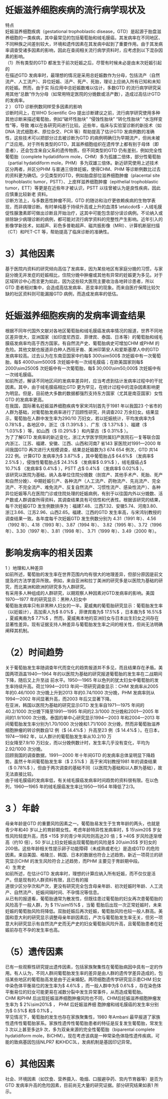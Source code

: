 # 妊娠滋养细胞疾病的流行病学现状及  
特点  
妊娠滋养细胞疾病（gestational trophoblastic disease，GTD）是起源于胎盘滋养细胞的一类疾病，其中最常见的包括葡萄胎和绒毛膜癌，其发病率在不同地区、不同种族之间差别较大，环境和遗传因素在其发病中起到了重要作用。由于其发病率调查受诸多因素的影响，因此在查阅相关流行病学资料时，应考虑到以下混杂因素的影响。  
（1）所有类型的GTD 都发生于前次妊娠之后，尽管有时候未必是由末次妊娠引起的  
在描述GTD 发病率时，最理想的情况是采用总妊娠数作为分母，包括流产（自然流产、人工流产）、异位妊娠、活产、死产、死胎，理论上应纳入所有已知和未知的妊娠。然而，由于实 际应用中总妊娠数难以估计，多数GTD 的流行病学研究采用其他“总数”作为分母（如常用特定医院的分娩数或活产数），造成过高估计GTD 的发病率。  
2 ） GTD  诊断例数同样受多因素的影响  
诊断时间上，在WHO Scientiﬁc Gro 提出诊断建议之前，流行病学研究使用多种其他诊断来描述葡萄胎，例如“破坏性胎块” “侵蚀性胎块” “转化性胎块” “水泡样变性”等，导致 难以在各研究间进行比较。近些年，临床与实验室诊断的新技术（如DNA 流式细胞术、原位杂交、PCR 等）帮助提高了估计GTD 发病例数的准确性，这些技术可以把部分过去被诊断为GTD 的病例明确归为早期流产，但尚未被广泛应用。对于所有类型的GTD，其滋养细胞组织在遗传学上都有别于母体（即患者），还会包含来自父系的遗传物质。但不同类型的GTD 仍有差别，例如完全性葡萄胎（complete hydatidiform mole，CHM）多为孤雄二倍体，部分性葡萄胎（partial hydatidiform mole，PHM）多为双雄三倍体。新近研究使用上述技术区分两者，并区分PHM 与普通三倍体妊娠，使得CHM、PHM 等诊断例数比过去的资料更为确切。少见类型的GTD，例如胎盘部位滋养细胞肿瘤（placental site trophoblastic tumor，PSTT）、上皮样滋养细胞肿瘤（epithelial trophoblastic tumor，ETT）等更是在近些年才被认识，PSTT 以往曾被认为是良性疾病，因此应慎重比较新老 资料。  
诊断方法上，与多数恶性肿瘤不同，GTD 的随访和治疗更依赖疾病的生物学表现，而非病理诊断。有时单纯基于持续升高或上升的血清$ \eta\cdot$ - 人绒毛膜促性腺激素即可做出诊断且开始治疗，这其中可能包含部分误诊病例。不论纳入或排除缺少病理诊断的病例，都可能对流行病学资料的完整性产生影响。近年引入的影像学新技术，如超声、彩色多普勒超声、磁共振影像（MRI）、计算机断层扫描（CT）和PET-CT 等，帮助提高了临床诊断的准确性。  
# 3）其他因素  
基于医院内资料的研究倾向高估了发病率，因为某些地区有家庭分娩的习惯，与家庭分娩无并发症的妊娠相比，住院分娩中肿瘤或其他有异常的妊娠更为多见。对于区域转诊中心而言更为如此，因为这些较大医院主要收治各地转诊患者，所以GTD 患者相对集中，会造成高估发病率、恶变率的现象。而来自医疗保障比较欠缺的社区资料则可能漏报GTD 病例，而造成发病率的低估。  
#  妊娠滋养细胞疾病的发病率调查结果  
根据不同年代国外文献对各地区葡萄胎和绒毛膜癌发病率情况的报道，世界不同地区差异很大，亚洲国家（如印度尼西亚、菲律宾、泰国、日本等）的葡萄胎和绒毛膜癌发病率均高于西方国家。有自然流产史、葡萄胎病史可增加CHM 或PHM 的危险。其他文献也报道非白种人西班牙裔、美洲印第安人和爱斯基摩人中的GTD 发病率较高。过去认为在东南亚国家中约每$ 300\sim500$  次妊娠中有一次葡萄胎，每$ 4000\sim5000$  次妊娠中有一次绒毛膜癌；在欧美国家则每$ 2000\sim2500$  次妊娠中有一次葡萄胎，每$ 30\;000\sim50\;000$  次妊娠中有一次绒毛膜癌。  
如前所述，解读不同地区间的发病率差异时，应当考虑到估计发病率过程中的干扰因素。其中，由于绒毛膜癌相比GTD 更为罕见，在统计过程中的混杂因素影响更为明显。但是，目前绝大多数的数据都强烈支持东方国家（尤其是南亚国家）女性GTD 的发病率更高。  
在我国，国际著名妊娠滋养细胞疾病专家宋鸿钊首先于1981 年以我国23 个省市的人群为基础，对葡萄胎发病率进行了回顾性研究，共调查202 万余妇女。结果显示，葡萄胎在人群中发生率为290/10 万妇女，若以妊娠统计，平均发病率为$ 0.78\%$ 。各地区中，浙江（$ (1.39\%$ ）、广东（$ 1.37\%$ ）、福建（$ '1.03\%$ ）等，如山西（$ (0.29\%$ ）和内蒙古（$ 0.31\%$ ）。  
为了了解GTD 发病率的新近变化，浙江大学医学院附属妇产医院石一复等联合国内浙江、江苏、福建、安徽、江西、山西和河南7 省143 家医院对1991—2000 年间我国GTD 再次进行大规模调查，结果总妊娠数为3 674 654 例次，GTD 共14 222 例。计算GTD 发病率为$ 3.87\%$ ，其中葡萄胎占$ 64.6\%$ （发病率$ 2.5\%$ ），侵蚀性葡萄胎占$ 24.3\%$ （发病率$ 0.9\%$ ），绒毛膜癌占$ 10.7\%$ （发病率$ 0.4\%$ ），PSTT 占$ 0.4\%$ （发病率$ 0.02\%$ ）。  
该研究以医院为基础，纳入各单位住院分娩数（剖宫产、其他手术产、死胎、死产和自然分娩）、中期妊娠引产、各种流产（人工流产、药物流产、先兆流产、完全流产、不完全流产、难免流产、反复自然流产、习惯性流产、感染性流产）、各种异位妊娠等凡在医院门诊或住院处理的妊娠病例，有别于以往国内外以分娩数、活产数或人群调查所得资料，其调查结果具有可信性和代表性。根据该研究的结果，每千次妊娠GTD 发生例数排序为：福建7.48、江西7.32、安徽5.74、河南3.80、浙江3.66、江苏2.96、山西2.65。福建、江西的GTD 发生率高，与宋鸿钊教授的调查结果一致。各年度每千次妊娠GTD 发生例数分别为
4.31（1991 年）、4.56（1992 年）、4.18（1993 年）、3.87（1994 年）、
3.82（1995 年）、3.72（1996 年）、3.30（1997 年）、3.81（1998 年）、
3.71（1999 年）、3.49（2000 年）。  
#  影响发病率的相关因素  
1 ）地理和人种差异  
如前所述，葡萄胎的发生率在世界范围内均有很大的地理差异，但部分原因是前文提及的方法学差异所致。例如，来自亚洲和拉丁美洲的研究多是以医院为基础的研究，而北美洲和欧洲的研究多为人群研究。  
有采用多人种组成的人群研究，以期观察人种因素对GTD发病率的影响。美国1970—1977 年的研究显示：黑种人妇女中  
葡萄胎发病率只有非黑种人妇女的一半。夏威夷的葡萄胎研究显示：葡萄胎发生率（以妊娠计），高加索人为$ 8.0\%$ ，菲律宾裔为$ 17.5\%$ ，日本裔为$ 16.5\%$ ，夏威夷裔为$ 7.7\%$ ，然而，夏威夷本地的亚洲妇女与日本出生妇女之间存在显著性差异。现有证据支持人种差异与葡萄胎发生率之间的相关性，但尚无法明确阐释其机制。  
# （2）时间趋势  
关于葡萄胎发生率随调查年代而变化的趋势报道并不多见，而且结果存在矛盾。美国两项涵盖1940—1964 年的以医院为基础的研究报道葡萄胎的发生率在二战期间下降，随后又上升至战 前水平。1950—1965 年以色列的犹太妇女中葡萄胎的发生率持续升高。荷兰1994—2013 年间一项研究调查显示：CHM 发病率从2005 年的0.46/1000 次分娩上升到2013 年的0.74/1000 次分娩，PHM 发病率则从1994—2002 年间显著升高，而2003 年后又显著下降。  
在亚洲，韩国以医院为基础的研究显示GTD 发生率自1971—1975 年间的40.2/1000 次分娩下降至1991—1995 年间的2.3/1000 次分娩和2001—2005 年间的1.9/1000 次分娩。泰国的单中心研究显示1994—2003 年和2004—2013 年间葡萄胎发生率分别为1.70/1000 次分娩和1.71/1000 次分娩，然而非葡萄胎滋养细胞肿瘤的转诊例数自12 例（$ (4.4\%$ ）升高至23 例（$ 14.4\%$ ）。在日本，1974—1982 年，以人群计的葡萄胎发生率从10.2/10 万  
妇女降至7.9/10 万妇女，而以分娩例数计时，发生率几乎没有变化，平均为2.92/1000 次分娩。  
回顾我国的调查数据，1991—2000 年十年间GTD 的发病率总体呈明显下降趋势。虽然十年间葡萄胎发生率（$ 2.5\%$ ）高于宋鸿钊教授1981 年的调查结果（$ 0.78\%$ ），但由于两次调查的基础不同（以医院为基础和以人群为基础），故无法直接比较。  
由于绒毛膜癌的发病率低，有关绒毛膜癌发病率时间趋势的资料很有限。在以色列，1960—1965 年的绒毛膜癌发生率比1950—1954 年降低了2/3。  
# 3 ）年龄  
母亲年龄是GTD 的重要风险因素之一。葡萄胎易发生于生育年龄的两头，也就是青少年和40 岁以上的育龄期女性。考虑年龄特异性发病率时，$ 15\sim20$  岁女性风险轻度升高，而$ <15$ 岁的青少年风险则高达20 倍；$ >40$  岁风险逐渐增高（约10 倍），50 岁以上妇女妊娠出现葡萄胎的风险是$ 20\sim35$  岁妇女的200倍。这些年龄相关性提示卵子功能障碍（未成熟或老化）是造成GTD 的危险因素。来自美国、格陵兰、韩国、日本的数据也符合上述趋势。新近一项荷兰的研究显示CHM 的发生风险符合上述趋势，而PHM 主要见于育龄期中段。  
4）生育史  
如前所述，在估计GTD 发病率时，理想的计算应纳入所有妊娠，而不仅仅是活产。但是现有的人群资料有限，且已有的报  
道很少区分孕次和产次，更没有研究完全包含母亲年龄、初次妊娠时年龄、人工流产、自然流产、妊娠间隔时间、不孕情况等信息。  
从已有的报道看，葡萄胎通常为散发性，但既往患过葡萄胎的妇女再次患葡萄胎的风险高于一般人群，为 $ 1\%\sim15\%$  ，当葡 萄胎后出现一次正常妊娠时，未来妊娠的葡萄胎风险将降低。双胎妊娠后再次妊娠，葡萄胎风险也较一般人群高。美国和意大利的研究显示调整母亲年龄因素后，产次与葡萄胎发生率无关，但另一项意大利研究显示有自然流产史而无产史的妇女葡萄胎风险升高，且葡萄胎患者在妊娠前存在不孕的发生率也高。  
# （5）遗传因素  
已有一些观察性研究提出遗传因素，包括家族聚集性在葡萄胎病因中具有一定的作用。有人认为，不同人群间葡萄胎发生率的差异是由人群的遗传学差异造成的，包括某些地区的葡萄胎高发是由于近亲婚配。两项细胞遗传学研究显示患CHM 妇女中染色体平衡易位的发生率为$ 4.6\%$ ，而一般人群中为$ 0.6\%$ ，存在染色体平衡易位的妇女可能更易在减数分裂中发生异常事件，从而造成葡萄胎。  
CHM 和PHM 后出现妊娠滋养细胞肿瘤风险也不同，CHM后妊娠滋养细胞肿瘤发生率为 $ 2\%\sim20\%$  ， PHM  后妊娠滋养细 胞肿瘤和绒毛膜癌的发生率分别为$ 0.5\%$  和$ 0.1\%$ 。  
罕见情况下，葡萄胎的发生也存在家族聚集性，1980 年Ambani 最早报道了家族性遗传性葡萄胎家系。家族性遗传性葡萄胎患者的特征是反复发生葡萄胎，常发生3 次以上甚至多达9 次，多为双亲来源的完全性葡萄胎（biparental complete hydatidiform mole，BiCHM）。现在考虑该病是一种常染色体隐性遗传疾病，可能的致病基因包括NLPR7 和KHDC3L，发病机制是基因印记异常。  
# 6）其他因素  
社会、环境因素（如饮食、营养摄入、吸烟、口服避孕药、宫内节育器等）是否为GTD 发病率升高的危险因素，目前尚无大量的研究证据。部分研究结果如表1 所示。  
